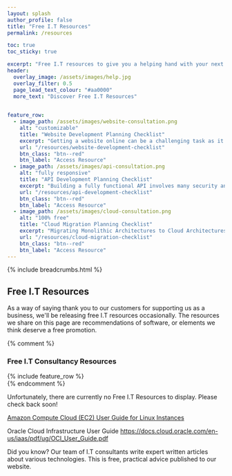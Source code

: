 ```yaml
---
layout: splash 
author_profile: false 
title: "Free I.T Resources"
permalink: /resources

toc: true
toc_sticky: true

excerpt: "Free I.T resources to give you a helping hand with your next I.T project."
header:
  overlay_image: /assets/images/help.jpg
  overlay_filter: 0.5 
  page_lead_text_colour: "#aa0000"
  more_text: "Discover Free I.T Resources"

  
feature_row:
  - image_path: /assets/images/website-consultation.png
    alt: "customizable"
    title: "Website Development Planning Checklist"
    excerpt: "Getting a website online can be a challenging task as it involves so many different stages. Let us break down the planning stages for you in this Website Development Planning Process Checklist."
    url: "/resources/website-development-checklist"
    btn_class: "btn--red"
    btn_label: "Access Resource"
  - image_path: /assets/images/api-consultation.png
    alt: "fully responsive"
    title: "API Development Planning Checklist"
    excerpt: "Building a fully functional API involves many security and design considerations. Let us break down the planning stages for you in this API Development Planning Checklist."
    url: "/resources/api-development-checklist"
    btn_class: "btn--red"
    btn_label: "Access Resource"
  - image_path: /assets/images/cloud-consultation.png
    alt: "100% free"
    title: "Cloud Migration Planning Checklist"
    excerpt: "Migrating Monolithic Architectures to Cloud Architectures involves a significant amount of thought and planning. Let us break down the planning stages for you in this Cloud Migration Planning Checklist."
    url: "/resources/cloud-migration-checklist"
    btn_class: "btn--red"
    btn_label: "Access Resource"  
---
```


{% include breadcrumbs.html %}

## Free I.T Resources
As a way of saying thank you to our customers for supporting us as a business, we'll be releasing free I.T resources occasionally. The resources we share on this page are recommendations of software, or elements we think deserve a free promotion.

<div class="divider div-transparent div-arrow-down"></div>

{% comment %}
<div>
    <h3>Free I.T Consultancy Resources</h3>
    {% include feature_row %}
</div>
{% endcomment %}

Unfortunately, there are currently no Free I.T Resources to display. Please check back soon!

<a href="https://docs.aws.amazon.com/AWSEC2/latest/UserGuide/ec2-ug.pdf">Amazon Compute Cloud (EC2) User Guide for Linux Instances</a>


Oracle Cloud Infrastructure User Guide
https://docs.cloud.oracle.com/en-us/iaas/pdf/ug/OCI_User_Guide.pdf


Did you know? 
Our team of I.T consultants write expert written articles about various technologies. This is free, practical advice published to our website.
